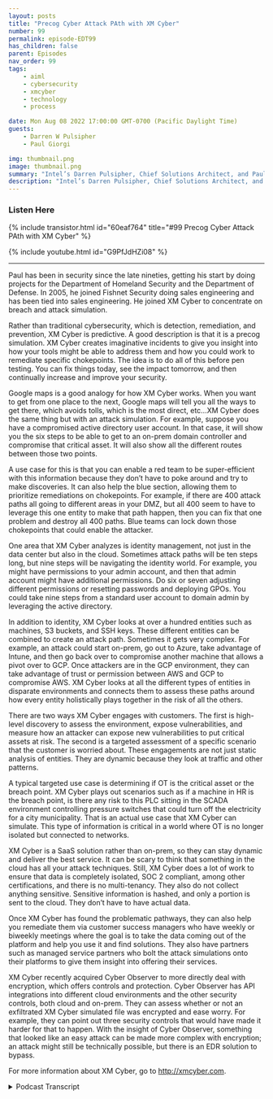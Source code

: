 ```yaml
---
layout: posts
title: "Precog Cyber Attack PAth with XM Cyber"
number: 99
permalink: episode-EDT99
has_children: false
parent: Episodes
nav_order: 99
tags:
    - aiml
    - cybersecurity
    - xmcyber
    - technology
    - process

date: Mon Aug 08 2022 17:00:00 GMT-0700 (Pacific Daylight Time)
guests:
    - Darren W Pulsipher
    - Paul Giorgi

img: thumbnail.png
image: thumbnail.png
summary: "Intel’s Darren Pulsipher, Chief Solutions Architect, and Paul Giorgi, Director of Sales Engineering, XM Cyber, discuss how XM Cyber technology can help organizations uncover attack paths and reduce risk."
description: "Intel’s Darren Pulsipher, Chief Solutions Architect, and Paul Giorgi, Director of Sales Engineering, XM Cyber, discuss how XM Cyber technology can help organizations uncover attack paths and reduce risk."
---
```


<div>
<h3>Listen Here</h3>
{% include transistor.html id="60eaf764" title="#99 Precog Cyber Attack PAth with XM Cyber" %}

{% include youtube.html id="G9PfJdHZi08" %}
</div>

---

Paul has been in security since the late nineties, getting his start by doing projects for the Department of Homeland Security and the Department of Defense. In 2005, he joined Fishnet Security doing sales engineering and has been tied into sales engineering. He joined XM Cyber to concentrate on breach and attack simulation.

Rather than traditional cybersecurity, which is detection, remediation, and prevention, XM Cyber is predictive. A good description is that it is a precog simulation. XM Cyber creates imaginative incidents to give you insight into how your tools might be able to address them and how you could work to remediate specific chokepoints. The idea is to do all of this before pen testing. You can fix things today, see the impact tomorrow, and then continually increase and improve your security.

Google maps is a good analogy for how XM Cyber works. When you want to get from one place to the next, Google maps will tell you all the ways to get there, which avoids tolls, which is the most direct, etc…XM Cyber does the same thing but with an attack simulation. For example, suppose you have a compromised active directory user account. In that case, it will show you the six steps to be able to get to an on-prem domain controller and compromise that critical asset. It will also show all the different routes between those two points.

A use case for this is that you can enable a red team to be super-efficient with this information because they don’t have to poke around and try to make discoveries. It can also help the blue section, allowing them to prioritize remediations on chokepoints. For example, if there are 400 attack paths all going to different areas in your DMZ, but all 400 seem to have to leverage this one entity to make that path happen, then you can fix that one problem and destroy all 400 paths. Blue teams can lock down those chokepoints that could enable the attacker.

One area that XM Cyber analyzes is identity management, not just in the data center but also in the cloud. Sometimes attack paths will be ten steps long, but nine steps will be navigating the identity world. For example, you might have permissions to your admin account, and then that admin account might have additional permissions. Do six or seven adjusting different permissions or resetting passwords and deploying GPOs. You could take nine steps from a standard user account to domain admin by leveraging the active directory.

In addition to identity, XM Cyber looks at over a hundred entities such as machines, S3 buckets, and SSH keys. These different entities can be combined to create an attack path. Sometimes it gets very complex. For example, an attack could start on-prem, go out to Azure, take advantage of Intune, and then go back over to compromise another machine that allows a pivot over to GCP. Once attackers are in the GCP environment, they can take advantage of trust or permission between AWS and GCP to compromise AWS. XM Cyber looks at all the different types of entities in disparate environments and connects them to assess these paths around how every entity holistically plays together in the risk of all the others.

There are two ways XM Cyber engages with customers. The first is high-level discovery to assess the environment, expose vulnerabilities, and measure how an attacker can expose new vulnerabilities to put critical assets at risk. The second is a targeted assessment of a specific scenario that the customer is worried about. These engagements are not just static analysis of entities. They are dynamic because they look at traffic and other patterns.

A typical targeted use case is determining if OT is the critical asset or the breach point. XM Cyber plays out scenarios such as if a machine in HR is the breach point, is there any risk to this PLC sitting in the SCADA environment controlling pressure switches that could turn off the electricity for a city municipality. That is an actual use case that XM Cyber can simulate. This type of information is critical in a world where OT is no longer isolated but connected to networks.

XM Cyber is a SaaS solution rather than on-prem, so they can stay dynamic and deliver the best service. It can be scary to think that something in the cloud has all your attack techniques. Still, XM Cyber does a lot of work to ensure that data is completely isolated, SOC 2 compliant, among other certifications, and there is no multi-tenancy. They also do not collect anything sensitive. Sensitive information is hashed, and only a portion is sent to the cloud. They don’t have to have actual data.

Once XM Cyber has found the problematic pathways, they can also help you remediate them via customer success managers who have weekly or biweekly meetings where the goal is to take the data coming out of the platform and help you use it and find solutions. They also have partners such as managed service partners who bolt the attack simulations onto their platforms to give them insight into offering their services.

XM Cyber recently acquired Cyber Observer to more directly deal with encryption, which offers controls and protection.  Cyber Observer has API integrations into different cloud environments and the other security controls, both cloud and on-prem. They can assess whether or not an exfiltrated XM Cyber simulated file was encrypted and ease worry. For example, they can point out three security controls that would have made it harder for that to happen. With the insight of Cyber Observer, something that looked like an easy attack can be made more complex with encryption; an attack might still be technically possible, but there is an EDR solution to bypass.

For more information about XM Cyber, go to http://xmcyber.com.


<details>
<summary> Podcast Transcript </summary>

<p>﻿1</p>
<p>Hello, thisis Darren Pulsipher chief solutionarchitect of public sector at Intel.</p>
<p>And welcome to Embracing</p>
<p>Digital Transformation,where we investigate effective change,leveraging people, processand technology.</p>
<p>On today's episode, Precogs</p>
<p>Cyberattack Powers with Paul Giorgifrom XM Cyber.</p>
<p>Hey, Paul, welcome to the show.</p>
<p>Thanks, Darren.</p>
<p>Hey, Paul Giorgiis our director of sales at XM Cyber.</p>
<p>When I first heard about XM Cyber,</p>
<p>I was like, I don't quite understand.</p>
<p>And then you guys coached me and taught meand I was like, This is cool stuff.</p>
<p>Yeah.</p>
<p>So before we get into what you guysdo, tell me a little bit about yourself,your background,and how you ended up at XM Cyber.</p>
<p>Yeah, so I've been in securitysince the late nineties,started doing a lot of DHSand DOD projects.</p>
<p>That was where I got my start.</p>
<p>There's a great place to learnand have kind of an unlimited budgetto just do whatever.</p>
<p>I wanted to kind of secure the perimeter.</p>
<p>And I started there.</p>
<p>Ended up coming over and joininga company called Fishnet Security,doing sales engineering.</p>
<p>And that was back in 2005.</p>
<p>And then I fell in lovewith sales engineering.</p>
<p>If you would have askedthe one who's managing the firewallsthat Paulwho was managing the firewalls back then,if I'd ever get into anythingsales related,</p>
<p>I'd be like disgusted by the idea.</p>
<p>But I love sales engineering.</p>
<p>And so I really fell in love with itat Fishnet.</p>
<p>And then my career has been kind of tiedwithin sales engineering.</p>
<p>I've worked at a few different places.</p>
<p>I participate as a co-founderof a cybersecurity companycalled Device Security.</p>
<p>I worked at exhibitions.</p>
<p>I love logs.</p>
<p>One thing I've always played around withis breach and attack simulation.</p>
<p>I think that that's an emerging space.</p>
<p>The last few years that I fell in lovewith an XM</p>
<p>Cyber Falls within that category.</p>
<p>And so when I was looking forthe next kind of adventure, I was like,</p>
<p>I want to do breach in attack simulation.</p>
<p>And then I surveyedand I really fell in lovewith what XM Cyber was doingand their unique take.</p>
<p>And so that's that's how I ended up here.</p>
<p>Okay.</p>
<p>First of all, as you know what breach.</p>
<p>You know, simulation and attacksimulation,you're dealing with blackout whitehat type of things going on here, right?</p>
<p>Yeah. Is that what it is?</p>
<p>Yeah.</p>
<p>There's categories of breach in an attacksimulation,like you can automate pen test.</p>
<p>So if you want every single dayto run a test in your environment,that is a categoryof reaching exact simulation.</p>
<p>And then there's what we callsecurity control validations, whereif you're using CrowdStrike or Sentinel</p>
<p>One or Microsoft Defender or Silenceor whatever the EDR tool is,and you want to make surethat your solution's blocking specifictype of variance, you can launch thingsthat look and simulatethose type of behaviorsto see, is my policy protecting me?</p>
<p>Or if it is protectingme, are my playbooks working the way</p>
<p>I anticipate them?</p>
<p>So there is definite valuein those type of use cases.</p>
<p>We don'treally address either one of those kind ofto the extent that our competitors do.</p>
<p>We do what's called attackpath management.</p>
<p>And attack path management is justholistically assessing your environmentand giving you insight intohow an attacker might leverage entitiesin your environment to laterally moveand compromised critical assets.</p>
<p>Okay.</p>
<p>So this is a this is different than whatwe hear traditionally about cyber, right?</p>
<p>Yeah, traditionally,it's detection, remediation prevention.</p>
<p>You know, those arethose are the typical thingsyou guys are doing, like predictive.</p>
<p>How can they get in?</p>
<p>If they do get in,where can they go type of thing.</p>
<p>So you're like, oh, what's the right word?</p>
<p>It's like,it's notit's not like going to the doctor, it'sgoing to the gym.</p>
<p>Kind of, yeah,</p>
<p>I've sea of like a three cog sim or it's.</p>
<p>A great precogs now.</p>
<p>Now we got Minority Report going on.</p>
<p>I feel like that's been a good descriptionwhere it's like we're not correlatinga whole bunch of thingsthat are happening.</p>
<p>We're correlating a lot of stuffthat could have,could have stringing them together,a imaginative incident,giving you insight into how your toolsmight be able to address it,how you could work to address remediationson specific chokepoints,and then if you thinkabout an organizationwho learns a lot from a test, like backwhen I was doing the DOD projects,</p>
<p>I was working at an Air Force base.</p>
<p>Every quarter we would have a pen testand they would always get usand it would just be so frustratingthat we'd spent so much time fixing stuff.</p>
<p>But my favorite time waswe would get around a conference tableand they would all share around, Hey,we did this,we did this, and then immediately</p>
<p>I would respond and addressall of the thingsthat they were doing to fix it.</p>
<p>And there was so muchwe learned during those incidences.</p>
<p>So that's what we're trying to do.</p>
<p>But on a regular basisand something where you canfix things today,see the impact of them tomorrowand then continually increaseand improve your security.</p>
<p>So this can happenwell before pen testing then, right?</p>
<p>Yeah, that's the idea really.</p>
<p>There was one customer.</p>
<p>So so he says well so here's a questionthen.</p>
<p>Yeah, right.</p>
<p>Could, could you have your red teamuse your stuff to find their way aroundthe blue team and then go to town.</p>
<p>Right. Yeah.</p>
<p>So we actually havethat use case deployed.</p>
<p>And so your tool can be very dangerous.</p>
<p>Yeah.</p>
<p>I mean, if you think aboutwhat we're doing, I use it in.</p>
<p>The wrong hands, right? Paul</p>
<p>Yeah, exactly.</p>
<p>Like Google Maps, for example,is a good analogy where it's like,</p>
<p>Hey, I want to get from one placeto the next place.</p>
<p>Here's my starting point, here'smy ending point.</p>
<p>Google Maps will tell youthese are all the ways to get there.</p>
<p>We do that same thing.</p>
<p>But from an attacksimulation, we're saying,hey, if you've compromised thisas your Active Directory user account,these are the six steps that you can takein this order to be able to get to likean on premise domain controllerand compromise that critical assets.</p>
<p>So just like Google Maps will say this isthe route that we recommend you take.</p>
<p>This is the one that avoids tolls.</p>
<p>This one's the most scenic route.</p>
<p>We do that same thing. We'll tell you.</p>
<p>These are the six waysto get from this point to this point.</p>
<p>And you think about howthat would help a red teamer.</p>
<p>It makes them super efficient.</p>
<p>They don't have to waste timepoking around and trying to do discovery.</p>
<p>They say, this is where I'm at.</p>
<p>I want to get over hereexcept tell me how to get there.</p>
<p>And so, yeah, you're right,it is kind of scary being able to to showall of that data in one specific view.</p>
<p>Well, yeah,you're going to enable the red team byyou can also give it to the blue team too.</p>
<p>So that's</p>
<p>I guess that's the next question, right?</p>
<p>You guys run all these predictiveattack path analysis and so what do I do?</p>
<p>You give me all that information.</p>
<p>What do I do with it?</p>
<p>Yeah.</p>
<p>So there's this fascinating perspective.</p>
<p>From a blue team perspective.</p>
<p>You can now prioritize your remediations.</p>
<p>If we are showing youthe entities that are allowing an attackerto most commonly compromiseyour critical assets,you want to focusyour remediations on those.</p>
<p>So we call them choke pointsand think about a choke point as aif I have 400 attack paths,all going to different areas in my DMZ,but all 400seem to have to leverage this one entityto make that attack path happen.</p>
<p>I just fixed that one problemon that one entity.</p>
<p>I've really destroyed 400 attack paths.</p>
<p>So from a blue teamer, it allows youto prioritize your efforts at making surethat you've locked down these choke pointsthat could enable an attacker.</p>
<p>We know that if an attacker is able to getsomething like a domain admin accountor get onto a machinelike a domain controller,there's a lot of stuffthat they can wreak havoc on.</p>
<p>They basically own the environmentat that point, but in most environmentsthere are accounts or entities that areriskier than your domain admin accountsand without having any insight,you don't know what those are.</p>
<p>But I'll tell you, there's a lot oflike a developer accountwho has rights from a federated identityand Google and Azure.</p>
<p>And from that one account, you're ableto get access to all these things.</p>
<p>And that's more powerfulthan a domain admin account.</p>
<p>Or think about an into an adminor just a regular domain userwho has rights to use the Intuneadmin service.</p>
<p>They could push software to anyas your Active Directory admin machinesor as your Active Directorydomain machines and push software.</p>
<p>So that one account is even more dangerousthan to make them an adminbecause it sits above another layer butthen has the ability to replicate down.</p>
<p>So it's an interesting perspectiveto now start seeing what other accountseven today introducemore risk than a domain admin account.</p>
<p>All right.</p>
<p>So I got to back you up a little bitbecause my my listenersheads are spinning now.</p>
<p>Right.</p>
<p>So I want to kind of break this downa little bit.</p>
<p>You talking about attack paths, so andthen you were talking about user accounts.</p>
<p>So yeah, obviously in in your past stuff,there's more than just user accounts.</p>
<p>There's more than just what's connected towhat and what firewalls are.</p>
<p>So how would you break down?</p>
<p>I mean, let's break it down a little bit.</p>
<p>Yeah, I've got identity managementas one of the things.</p>
<p>So that's one of the things that you guysleverage is, hey, who is who in the zoo?</p>
<p>Yeah, not just in my data center,but it also sounds like in the cloud.</p>
<p>Yeah.</p>
<p>So you guys can handle multi-cloud accessmanagementand or you're analyzing the access.</p>
<p>You're not doing the access management.</p>
<p>You're analyzingit, correct? Yeah. Is thatokay?</p>
<p>So that's the identity site.</p>
<p>So if Ithis is going to beif I have multiple identities, is thereany way for you to track to track that?</p>
<p>I am using multiple identities or not.</p>
<p>Is that just outside of the realm?</p>
<p>So we wouldn't I mean, we don't carewho owns what, but if if you've ever useda tool called Bloodhound, they are doingthe same thing that we're doing.</p>
<p>We actually have the same exact features,but kind of at a much larger levelwhere if you have accessto a specific Active Directory user,we understand that this active direct usercan reset the password for another one.</p>
<p>And now this past, this user accounthas the ability to now add a GPOand then from that GPO,we can then do this.</p>
<p>So sometimes attack paths will be tensteps long, but nine steps.</p>
<p>So I'll just be navigating the identityworld and it's all just due toyou might have permissions to your adminaccount and then that admin accountmight have additional permissions.</p>
<p>So if you do six or seven stepsadjusting groups and adjustingjust different permissionsor resetting passwords and deploying GPOs,you could kind of take nine stepsto go from standard Darrenor Darren's user accountto then get to the pointwhere you're at domain adminjust by leveraging Active Directory. Wow.</p>
<p>Most people don't even know thatthat that's an attack stuff.</p>
<p>And it gets even. More right.</p>
<p>I mean, I've got identities. Yeah.</p>
<p>Yeah.</p>
<p>I can imaginebecause, you know, cloud identitieseven though they try and sync them upbetween.</p>
<p>Yeah, they're unique identities, right.</p>
<p>They're not you know, they're unique.</p>
<p>Okay.</p>
<p>So identity is one paththat you guys follow on attacks.</p>
<p>What's another path that you guys follow?</p>
<p>Because it just can't just be identities,right?</p>
<p>You're doing but not. Yeah.</p>
<p>And so I like to use the term entitiesbecause it's a generic termencompassing a lot.</p>
<p>So sometimes an entity in an attackpath is the user like we were talkingabout another example of a common entity,it would be a machine,another entity would be like an S3 bucket.</p>
<p>It's not a machine, it's not a user.</p>
<p>It's just kind of a cloud storage area.</p>
<p>Another entity is a fileor an associates key.</p>
<p>I mean, the list is longin our supported entities.</p>
<p>I think there's about a hundred, maybeeven more than that, where all of thesedifferent entities can all be combinedtogether to create an attack path.</p>
<p>And sometimes, like I was saying,it's an attack path of ten,but nine of them are just userlike within the user space.</p>
<p>And then sometimes it gets really complexwhere an attackstarts on premise,goes out to as you're takes advantageof maybe Azure Intune like thatexample we're talking about before goesback over to compromise another machinethat then allows you to pivot over to GCP.</p>
<p>They don't want you over in the GCPenvironment taking advantage ofmaybe some sort of like trustor permission between AWB and GCP tothen compromise AWB.</p>
<p>So you get really complicatedand you look at allthese different types of entitiesand the different disparate environments,and then you connect them togetherto assess these paths aroundhow every entity holistically playstogether in the risk of every other.</p>
<p>Oh, so, so wow.</p>
<p>I mean,most I know because I do this myselfsometimes I set up those paths myselfbecause obscurity is a form of security.</p>
<p>At least we thought.</p>
<p>Yeah, but it sounds like to methat with tools like yours, I'm surethe bad guys have tools like this too.</p>
<p>Yeah.</p>
<p>Now, once you get in,they start looking around for paths.</p>
<p>Yeah.</p>
<p>So you can't use obscurity anymore, right?</p>
<p>So even if you're hopping betweendomains or hopping between cloud serviceproviders.</p>
<p>Yeah, it sounds like you really needsomething to help you identify these.</p>
<p>So let's say. All right,how does it work as a customer?</p>
<p>I bring you guys inand it's professional servicesor I just let your software just go hogwild, crazy.</p>
<p>How how does it work?</p>
<p>Explain an engagementwith with a customer.</p>
<p>Yeah. So there's two main waysthat we get engaged.</p>
<p>Sometimes it's just at a high leveland on a discoverall my attack pathsand that's a great, great use case.</p>
<p>Sometimes it'shey, we do pen tests every quarter,we get so much insight and from them</p>
<p>I would like to kind of have these doneon a daily basis if I could afford it.</p>
<p>But I don't have a budget of $100 millionto do a pen test every single day.</p>
<p>So sometimes it's just at a high level.</p>
<p>I just want to be ableto assess my environment.</p>
<p>And in that case, when thingslike filling out or log for a dayor spring for a showlike those vulnerabilities of the monththat kind of pop up under the radar,it is a really strong valueto for an organizationto measure the impact of thesevulnerabilities, like, hey, yesterdaythere was only ten attack passgoing to this critical asset.</p>
<p>Lena dropped on the sceneand now I have 100.</p>
<p>And so being able to measurehow an attacker can operationalizenew vulnerabilities in your environmentto put your critical assets at risk,that's that'skind of in line with that first customer.</p>
<p>The next customer,when we kind of get engagedis they'll have a specific scenario.</p>
<p>There was a really large bankthat we did a posse with last year,their customer now.</p>
<p>But when we did the posse, they said,we know that our offshore developershave access to one small IWC environment.</p>
<p>That's all they should have access to.</p>
<p>But we're really concernedthat there is some way that they havethe ability to abusemaybe different entitiesin the environmentto be able to access production data.</p>
<p>So that was a different scenariowhere they said,</p>
<p>I want to start hereand see if there's any risk to that.</p>
<p>And in that case,it was two days later we were saying,</p>
<p>Yeah, look at how they can abusethis lambda function.</p>
<p>From this lambda function.</p>
<p>They get this role from this rolethey can do is crawl across to meand assume role capability to thenget access to your production data.</p>
<p>So for however longthat they had this configuration,they had this false sense of securitythinking that because all their offshoredevelopers were relegated to one.</p>
<p>Yeah, they had them in a.</p>
<p>More secure, like there's no way.</p>
<p>So they came to us saying like, Hey,we want to verify this.</p>
<p>And so we ran through the simulations andwere able to say, Hey, you're not secure.</p>
<p>And by the way, it only takes three stepsto get from here.</p>
<p>Over there, it's very easy.</p>
<p>So they stopped the posse, fixedall of those things and thenresumed the PSC and is now a customer.</p>
<p>And so those are kind of the twomain areas where we.</p>
<p>Are targeted, right?</p>
<p>Yeah, I have a specific problem.</p>
<p>And then also tell me where I'm at.</p>
<p>This one, to me,this is kind of screaming forthis would have to be continuously runbecause as soon as I add another entityand as three bucket a new person,</p>
<p>I could have opened up Pandora's box.</p>
<p>Yeah.</p>
<p>Not only just the dynamicnature of cloud,but we alsotrack user behavior in our simulations.</p>
<p>So in most environments</p>
<p>I've found that the security scoregoes up during the weekend,and that's because we've removed the usersfrom the environment.</p>
<p>You're moving the users, rather,the score goes up.</p>
<p>I mean, every network is more securewith our users.</p>
<p>So that was one thing that you find.</p>
<p>So there's a lot of patterns, not onlyjust, hey, we deployed a new applicationor Hey, we're, we have some elasticityin our cloud environment.</p>
<p>We've got like this expansionthat normally doesn't happen.</p>
<p>So there's a bigger attack surfaceor like the example I gavethe users are doing something differenttoday.</p>
<p>What's happening today that is putting usmore at a security risk than yesterday.</p>
<p>So it's just not you're notjust doing static analysis of of entities.</p>
<p>You're also doing dynamic because you'relooking at traffic patterns.</p>
<p>You're looking atholy cow.</p>
<p>Yeah. Yeah.</p>
<p>I mean, that's that's why. Impressive.</p>
<p>Yeah, that is a lot.</p>
<p>And you said something interestingand it'skind of in in jest,but a serious question.</p>
<p>You basically saidget rid of users off your network.</p>
<p>Well, I mean, for the most secure,conscious for the most and limitthe number of users,</p>
<p>I think that that's a really good it'skind of if we talk about least privilegedprinciples, I mean, the best wayto get rid of privilegedprinciple or implement that is getting.</p>
<p>Rid of years. Yeah.</p>
<p>All right.</p>
<p>The reason I brought those upis because the OT environment.</p>
<p>Yeah.</p>
<p>Which is very different than I.Tand I'm doing a lot of researchright now in OT managed security andthe OT guys are scared out of their minds.</p>
<p>Right, because I think rightfully so.</p>
<p>Right.</p>
<p>Because if someone hacks into yourcritical infrastructure or people die.</p>
<p>Yeah, right.</p>
<p>This is a big deal.</p>
<p>So can you guyscan you guys help with thatpathfinding across the entity barriersor do I just saythere are no identities in the OT network?</p>
<p>But yeah,</p>
<p>I don't know if that's an answer.</p>
<p>So go to.</p>
<p>That specific use casewhere it's a targeted use casethat's a really common targeted use case.</p>
<p>We have customerslike in the energy sectoror anybody really with an O.T environmentthat probably is having that problemor problem, but it's converging.</p>
<p>Everything's kind of the same networksand so there's risk to that.</p>
<p>And the old schoolskater guys managing their PLCs,he thought they were isolated because,hey, this doesn't connect to our network,can no longer say that anymore.</p>
<p>So now you've got this problemwhere, hey, is otithe critical asset or the breach point?</p>
<p>If you think about kind of like attackpasses,are we getting attacked from these devicesor to them or.</p>
<p>Right. And so we get to calculate that.</p>
<p>But to your description,we definitely have that use casecommonly played out like, hey,is there any way from my i.t.</p>
<p>Environment, let's playthe scenario of somebody in h.r.</p>
<p>If somebody in h.r.</p>
<p>As machine as the breach point,is there any risk to this policysitting in my skate environmentcontrolling pressure switchesthat could turn on and off the electricityfor some city municipality?</p>
<p>So that is a real use casethat we can simulate.</p>
<p>And if we do findthese are the attack pass,it gives you insight to remediate thembefore an attacker finds themand then takes advantage of them.</p>
<p>So so thiswould be really importantto to run these simulations.</p>
<p>So that's another question I have for you.</p>
<p>I mean, is this is this a SaaS offeringor is it on prem?</p>
<p>I think SAS would be a little scary for mepersonally, right?</p>
<p>Yeah, because I'm like,you're going to store in the cloudsomewhere how people can attack me.</p>
<p>I mean, that's scary, right? Yeah.</p>
<p>So we ask the solution.</p>
<p>Early on, we did have kind ofwe did have an on premise solution,but it was really hard to keep it updated.</p>
<p>Think about. How often we're.</p>
<p>Constantly adding new attacktechniques and new attack vectors.</p>
<p>And so it became such a problem for usto constantly be tryingto update all of these on prem systemsthat we eventually saidfor us to deliver the best servicethat we can and constantly stay dynamicwith every new vulnerability and a tacticthat comes out, we have to be SAS only.</p>
<p>And to your point,it is a little scary to think about,</p>
<p>Hey, there's something in the cloudthat has all of our attack techniques.</p>
<p>We do a very, verywe put a lot of work to make sureall of our datais completely isolated, SOC two compliantand all these different certificationsshowing that we don't do any multi-tenant.</p>
<p>See everything is in it'sisolated tenants using a WACand so we make sure everything is isolatedand secure and we try not to collectanything sensitive.</p>
<p>Now you think about stitching theirtheir attack pass and what appears likethat's sensitive but if you think aboutwhat we're showing you, a lot of itisn't as sensitiveas some things like datasetting credit card doubles, credit cardnumbers, PII, so, so the password.</p>
<p>So when we are doing these attacks,it's really common for us to say, hey,we compromised this user account,we have this password sitting here,but we never send anythingsensitive to the cloud.</p>
<p>What we do is we hash it a bunch of timesand we actually sent halfor a portion of that hash up to the cloud.</p>
<p>So that way we can say, Hey, this passwordis the same as this password over here.</p>
<p>So we can leverage it in a waywhere we can kind of continue to use that,that password in living off the landfrom an attack perspective.</p>
<p>But we don't have to know what it isand we try to do thatsame sort of mentality on everythingor it'sif we don't need the actual datathat old kind of hash it, obfuscate it,and then just compare it in the cloud.</p>
<p>But we have really large referencesfor customerslike Nasdaq, for example,is a really big customer of ours.</p>
<p>We've got Fortune 50 banks.</p>
<p>So you have to like the scrutinythat we've gone over to get those times.</p>
<p>You've already gone through that.</p>
<p>So yeah, yeah, I, I bet I was a bigit takes a while for them right.</p>
<p>Yeah. And there's some still. Yeah.</p>
<p>So thinking or cloud is scaryand it's somebody else's computerand I don't like that. So yeah, I get it.</p>
<p>I feel that way, the same waya lot of times too.</p>
<p>So I guess here's here'sanother quick question.</p>
<p>Have you guys moved itall into the government spacein state and local governmentsor federal governmentsor, you know, national governments?</p>
<p>Have you moved into that space yetor are you still getting a little pushbackfrom them?</p>
<p>You mean just with the cloud adoption?</p>
<p>Yeah. With yeah, with the cloud adoption.</p>
<p>Yeah, I think so.</p>
<p>Most of our customers are in that space.</p>
<p>Put usthrougha little bit more of a effort test.</p>
<p>Of the ringer. Yeah, yeah.</p>
<p>And I mean, so, like,we are owned by a German company,the Schwartz Group that owns</p>
<p>XM Cyber Germany is knownfor like a lot of really strictprivacy laws and things like GDPRand all these different compliance.</p>
<p>So there is a kind ofan extra layer of scrutinyjust because we have to adhereto these type of things like the GDPRin a way that maybe we don't have toas much in different areas in the States.</p>
<p>So right, it is definitely somethingthat we have to keepstaying in touch with and different,different compliancelike Fedramp, for example,if you're playing in federal spaceand you want to SAS servicethat adheres to Fedrampand state fedramp compliant,like there's alot of those type of things as wellthat we continually have to work.</p>
<p>So you're so you're already in Fedramp.</p>
<p>You're in the gov cloud already. Not yet.</p>
<p>I think what we are, what do you call itwhen it's pending authorizationso we don't have the certification. Right.</p>
<p>We're just going through that process.</p>
<p>You're going to.</p>
<p>Oh, that's good.</p>
<p>That's good. That's good to know. Yeah.</p>
<p>Okay, let's say that</p>
<p>I, I get all this information from youguys.</p>
<p>You guys have shown mewhere all my, my parts are.</p>
<p>Maybe I'mnot that sophisticated in my cyber.</p>
<p>Maybe I'm a mid-sized company. Yeah.</p>
<p>Do you guys have, like,consulting services to help me figure out?</p>
<p>All right, you you found all these powers,and I'm sitting there going,</p>
<p>I don't know what to do.</p>
<p>I mean, how do you educate me?</p>
<p>Or can you help me figure out what to door point me to a partner?</p>
<p>Maybe you guys have a partnerthat does manage security.</p>
<p>I don't I don't know.</p>
<p>Yeah. What do I do?</p>
<p>So we have both every customer of oursgets assigned what we callcustomer success manager.</p>
<p>And they either have weeklyor biweekly meetingswhere the whole goal of their sessionstogether is just to take the datathat's coming out of our platformand help them like actually use it.</p>
<p>If we're just running,running thesetheoretical is every single week,but no one's fixing anything, thenwe aren't really making anything better.</p>
<p>So what, you're not.</p>
<p>Making any progress? Exactly.</p>
<p>So what's really a fun takeaway or a funoutcome of those sessions is commonlythose sessions will identifya few things like, hey,this chokepoint is impacted by this attacktechnique.</p>
<p>It will.</p>
<p>These are the steps to remediate it.</p>
<p>Do you think we can have this doneby two weeks from now?</p>
<p>And then on the team, they'll assignstuff, open tickets, put it infor that change control window.</p>
<p>And then two weeks later, we get to nowsee the impact and say, wow, look,we had this fix.</p>
<p>Look at how it replicaterippled across all the environmentand your security score goes up.</p>
<p>So that's kind of the main waythat we addresskind of using the solutionand not just turning in the shelf where.</p>
<p>But to your other point,we do have a lot of partners.</p>
<p>There's a lot of like managedservice partners that we work withwho bolt on kind of these attacksimulationofferings into their platformand then allow them to have that value.</p>
<p>But the perspective it gives themfrom a managed service, like an MDR,really gives them a ton of insightinto the organization to help thembe better at offering those services.</p>
<p>Now that that that makesthat makes a lot of sense.</p>
<p>Yeah. Now I have another question.</p>
<p>You talked about the entitiesand all that stuff.</p>
<p>What about if I have all of my stuffencrypted?</p>
<p>Are he checking for encryption?</p>
<p>Because Intel, we've gotsome cool technology around encryptionlike memoryand use encryption right in SGX.</p>
<p>Are you guys looking downat that level too?</p>
<p>So even if someone infiltratedso what they can't seen.</p>
<p>Yeah.</p>
<p>So that's a really interesting point.</p>
<p>We just acquired a company called Cyber</p>
<p>Observer and cyber observerkind of is more on the controlsand protection aspect of it.</p>
<p>So what we did before iswe kind of ignored encryptionor we ignored kind of security controlsaying, Hey, this risk is still here.</p>
<p>So what they ended up being ableto download or access an encrypted blob.</p>
<p>They shouldn't have been able to do thatin the first place.</p>
<p>And there's risk to that because Imean, we're talking about encryption.</p>
<p>I mean, we know that the postquantum world and being ableto kind of be able to startbreaking encryption is not that far away.</p>
<p>So we don't want to have any data loss,even if it is encrypted.</p>
<p>But now through this acquisitionof cyber observer,cyber observer has API integrationsinto different cloudenvironments, the different securitycontrols, both cloud and on prem.</p>
<p>And now they can assess whether or not,hey, that file that we simulateda compromised on waswe had a simulation that there wasthe acceleration that happened,but cyber observer was able to sayit was encryptedso you don't have to worry about it.</p>
<p>And then also things likethere was these three security controlsthat probably would have made it harderfor that to happen.</p>
<p>So then we address itand rate our our complexity factor.</p>
<p>So now with the insight of cyber observer,we could say, hey,without cyber observer, it looked likethis was a really easy attack.</p>
<p>But now there's this encryption to break.</p>
<p>There's this EDR solutionyou have to bypass.</p>
<p>And so it now because cyber observertold us that we're going to saythat this is still technically possible,but it is something that'sgoing to be more complex than somethingthat doesn't have that.</p>
<p>Okay.</p>
<p>That that makes a lot of sense to me.</p>
<p>So with without this new acquisition,you guys made it.</p>
<p>Can I get access?</p>
<p>Yeah.</p>
<p>Basically now it's like, Oh,</p>
<p>I got access, but it's guarded.</p>
<p>Yes, exactly.</p>
<p>I mean, I've always.</p>
<p>I can't understand it or, you know, what.</p>
<p>I've always referred to,like security controls as safety netsbeing like, hey, if something bad happens,this will protect you.</p>
<p>And so we've never really evaluatedthe safety net in the aspect of security.</p>
<p>So we've always said like,hey, this is possible.</p>
<p>You probably shouldn't careif there's a safety net or not.</p>
<p>Like this is something that's badthat could happenand I don't want to rely on thatsafety net.</p>
<p>You should rely on the actual postureof it in general without kind of falling.</p>
<p>So we would address those things firstto make sure you never have to leveragethe safety net.</p>
<p>But now we're at least kind of consideringwhether or not the safetynets exist and how strong they areand can they help you?</p>
<p>Because now we actually have that insightthrough our cyber observeracquisition.</p>
<p>That's pretty cool.</p>
<p>That'sthat's a nice addition for you guys.</p>
<p>Another thing that comes to mind,</p>
<p>I don't know if you guys handled this.</p>
<p>It's micro segmentation motionor controlled.</p>
<p>I'm talking to a companynow called Felicity.</p>
<p>Really cool stuffwhere they're controlling at layer twoand layer three where they're saying,</p>
<p>I'm getting rid of VLANs completelyand I'm controllingtraffic between devices directly.</p>
<p>Do you guys bring that into play too?</p>
<p>Like on the networking sidein micro segmentation or or you say, now</p>
<p>I got access and if these two machinescan talk, you're, you're yeah.</p>
<p>Yeah.</p>
<p>So we do play in that spacekind of when you're talking about likethe targeted use case, that would be onewhere it's saying like, hey, I want to seelike how well my micro or macrosegmentation is actually in our help.</p>
<p>So yeah, we do take that into account.</p>
<p>The way that we do it is most of the timeif we are sayingthat there is some sort of attackthat's happening between two machinesor there's a vulnerability being exploitedbetween two machines, we'lllook at the relevantport number that that service runs onand the exploit that it's running on.</p>
<p>And we will attempt to,through a handshake to see like, hey,can I talk on that appropriateport number?</p>
<p>We don't passany data, there's no exploit happening,but we are confirming connectivity.</p>
<p>So whether you're using a Lumiaor guard, a call or whatever,the micro or macro segmentationthe solution is,we will be aware of those controlsand that limitation.</p>
<p>So that wayif there is a vulnerable service running,we will have insight into,hey, these are the only three machinesin the environmentthat actually exploit that vulnerabilitybecause of those controls.</p>
<p>All that that is says, Yeah, cool,you guys have some really amazingtechnology.</p>
<p>Yeah, it's relevant and.</p>
<p>I. Would it's funbecause. Yeah, it's very real.</p>
<p>I'd be afraid to yeah, I'd be afraidto release it on my own network.</p>
<p>I did thatwhen I first started at five or so.</p>
<p>I've got four kids.</p>
<p>I know you got a lot of kids.</p>
<p>And so it's one of those thingswhere I was able to seewhich one of my kids machines putsthe most amount of risk to my network.</p>
<p>Is that storage device.</p>
<p>I've got a little synology device forall of my critical stuff is sitting there.</p>
<p>So I built all the attack pathsand figured out that my daughter Rylan'scomputer is a choke pointbecause of the way it was configuredso I fixed thoseand then made it so that way.</p>
<p>At least all of the kidscomputers risk are the same.</p>
<p>Oh, yeah.</p>
<p>Well, there you go.</p>
<p>You want to be an equal, equal opportunityparent, right?</p>
<p>All the kids computers are.</p>
<p>Definitely especially the games.</p>
<p>They play the samethe same amount of risk.</p>
<p>Hey, Paul has been a pleasure.</p>
<p>This has been wonderful.</p>
<p>I learn. I learned a lot.</p>
<p>We may probably have to have.</p>
<p>You kind of love that. Yeah.</p>
<p>Cause I especially. I want to go.</p>
<p>I really want to go deeper into OTbecause that's that'sa scary part for a lot of people today.</p>
<p>And I'm like I said before, I'mdoing a lot of research in thisin this area right now.</p>
<p>I have a lot of customers buggingme. Darren, what do I do?</p>
<p>What do I do?</p>
<p>So we mostdefinitively need to talk again.</p>
<p>Okay. Yeah.</p>
<p>Next time, maybe I'll even pull upin a use case and show you the interface.</p>
<p>And with those two scenarios,that'd be fun.</p>
<p>Oh that, that would,that would be awesome.</p>
<p>Hey, thanks again, Paul.</p>
<p>Thank you for listeningto Embracing Digital Transformation today.</p>
<p>If you enjoyed our podcast,give it five stars on your favoritepodcasting site or YouTube channel.</p>
<p>You can find out more informationabout embracing digital transformationand embracingdigital.orguntil next time, go outand do something wonderful.</p>

</details>

